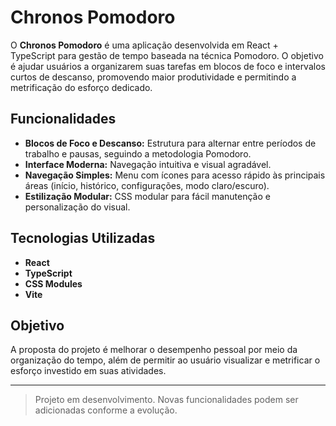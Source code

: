 # Chronos Pomodoro

O **Chronos Pomodoro** é uma aplicação desenvolvida em React + TypeScript para gestão de tempo baseada na técnica Pomodoro. O objetivo é ajudar usuários a organizarem suas tarefas em blocos de foco e intervalos curtos de descanso, promovendo maior produtividade e permitindo a metrificação do esforço dedicado.

## Funcionalidades

- **Blocos de Foco e Descanso:** Estrutura para alternar entre períodos de trabalho e pausas, seguindo a metodologia Pomodoro.
- **Interface Moderna:** Navegação intuitiva e visual agradável.
- **Navegação Simples:** Menu com ícones para acesso rápido às principais áreas (início, histórico, configurações, modo claro/escuro).
- **Estilização Modular:** CSS modular para fácil manutenção e personalização do visual.

## Tecnologias Utilizadas

- **React**
- **TypeScript**
- **CSS Modules**
- **Vite** 



## Objetivo

A proposta do projeto é melhorar o desempenho pessoal por meio da organização do tempo, além de permitir ao usuário visualizar e metrificar o esforço investido em suas atividades.

---

> Projeto em desenvolvimento. Novas funcionalidades podem ser adicionadas conforme a evolução.